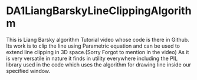 # DA1LiangBarskyLineClippingAlgorithm
This is Liang Barsky algorithm Tutorial video whose code is there in Github.  Its work is to clip the line using Parametric equation  and can be used to extend line clipping in 3D space.(Sorry Forgot to mention in the video) As it is very versatile in nature it finds in utility everywhere including the PIL library used in the code which uses the algorithm for drawing line inside our specified window.
